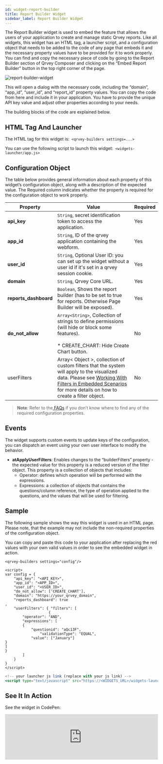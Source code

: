 ```yaml
---
id: widget-report-builder
title: Report Builder Widget
sidebar_label: Report Builder Widget
---
```


<div style={{textAlign: "justify"}}>

The Report Builder widget is used to embed the feature that allows the users of your application to create and manage static Qrvey reports. 
Like all widgets, this widget has an HTML tag, a launcher script, and a configuration object that needs to be added to the code of any page that embeds it and the necessary property values have to be provided for it to work properly. You can find and copy the necessary piece of code by going to the Report Builder section of Qrvey Composer and clicking on the “Embed Report Builder” button in the top right corner of the page.

![report-builder-widget](https://s3.amazonaws.com/cdn.qrvey.com/documentation_assets/embedding/widgets/report-build-wi.png#thumbnail-20)


This will open a dialog with the necessary code, including the “domain”, “app_id”, “user_id”, and “report_id” property values. You can copy the code from here and include it in your application. You have to provide the unique API key value and adjust other properties according to your needs.

The building blocks of the code are explained below.


## HTML Tag And Launcher
The HTML tag for this widget is:```
<qrvey-builders settings=...>```

You can use the following script to launch this widget:```
<widgets-launcher/app.js>```


## Configuration Object
The table below provides general information about each property of this widget’s configuration object, along with a description of the expected value. The Required column indicates whether the property is required for the configuration object to work properly.


| **Property** | **Value** | **Required** |
| --- | --- | --- |
| **api_key** | `String`, secret identification token to access the application. | Yes |
| **app_id** | `String`,  ID of the qrvey application containing the webform.| Yes |
| **user_id** | `String`, Optional User ID: you can set up the widget without a user id if it's set in a qrvey session cookie. | Yes |
| **domain** | `String`, Qrvey Core URL. | Yes |
| **reports_dashboard** | `Boolean`, Shows the report builder (has to be set to true for reports. Otherwise Page Builder will be exposed). | Yes |
| **do_not_allow** | `Array<String>`, Collection of strings to define permissions (will hide or block some features).<br /> <br />* CREATE_CHART: Hide Create Chart button. | No |
| userFilters | Array< Object >, collection of custom filters that the system will apply to the visualized data. Please see [Working With Filters in Embedded Scenarios](../filters-embedded-scenarios.md) for more details on how to create a filter object. | No



> **Note**: Refer to the[ FAQs](../../../faqs/faqs.md) if you don’t know where to find any of the required configuration properties. 

## Events
The widget supports custom events to update keys of the configuration, you can dispatch an event using your own user interface to modify the behavior.
* **atApplyUserFilters**: Enables changes to the “builderFilters” property - the expected value for this property is a reduced version of the filter object. This property is a collection of objects that includes:
  * Operator: defines which operation will be performed with the expressions.
  * Expressions: a collection of objects that contains the questions/column reference, the type of operation applied to the questions, and the values that will be used for filtering.


## Sample
The following sample shows the way this widget is used in an HTML page. Please note, that the example may not include the non-required properties of the configuration object. 

You can copy and paste this code to your application after replacing the red values with your own valid values in order to see the embedded widget in action.
```
<qrvey-builders settings="config"/>
```
```
<script>
var config = {
    "api_key": "<API_KEY>",
    "app_id": "<APP_ID>",
    "user_id": "<USER_ID>",
    "do_not_allow": ['CREATE_CHART'],
    "domain": "https://your_qrvey_domain",
    "reports_dashboard": true
,
    "userFilters": { "filters": [
    				{
		"operator": "AND",
		"expressions": [
		{
			"questionid": "aQc13F",
      			"validationType": "EQUAL",
			"value": ["January"]
}
]
}          
 	   	]
 	}
}
</script>

```
```jsx
<!-- your launcher js link (replace with your js link) -->
<script type="text/javascript" src="https://<WIDGETS_URL>/widgets-launcher/app.js"></script>
```
## See It In Action
See the widget in CodePen:

<iframe
  allowpaymentrequest="true"
  allowTransparency="true"
  className="cp_embed_iframe "
  frameBorder={0}
  height={838}
  width="100%"
  name="cp_embed_1"
  scrolling="no"
  src="https://codepen.io/qrveysamples/embed/52bb4236753fe85a433228dd11d437e2?height=838&theme-id=34531&default-tab=result&user=qrveysamples&slug-hash=52bb4236753fe85a433228dd11d437e2&pen-title=Sample-%20Qrvey%20Report%20Builder&name=cp_embed_1"
  style={{ width: "100%", overflow: "hidden", display: "block" }}
  title="Sample- Qrvey Report Builder"
  loading="lazy"
  id="cp_embed_52bb4236753fe85a433228dd11d437e2"
/>


</div>
